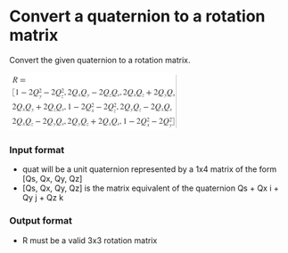 # Convert a quaternion to a rotation matrix

Convert the given quaternion to a rotation matrix.<br />

![img](img.png)<br />

### Input format
- quat will be a unit quaternion represented by a 1x4 matrix of the form [Qs, Qx, Qy, Qz]
- [Qs, Qx, Qy, Qz] is the matrix equivalent of the quaternion Qs + Qx i + Qy j + Qz k

### Output format
- R must be a valid 3x3 rotation matrix
